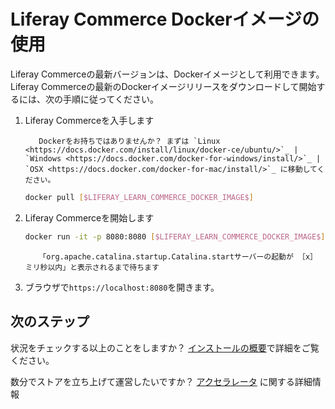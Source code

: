 # Liferay Commerce Dockerイメージの使用

Liferay Commerceの最新バージョンは、Dockerイメージとして利用できます。 Liferay Commerceの最新のDockerイメージリリースをダウンロードして開始するには、次の手順に従ってください。

1. Liferay Commerceを入手します

    ```tip::
       Dockerをお持ちではありませんか？ まずは `Linux <https://docs.docker.com/install/linux/docker-ce/ubuntu/>`_ | `Windows <https://docs.docker.com/docker-for-windows/install/>`_ | `OSX <https://docs.docker.com/docker-for-mac/install/>`_ に移動してください。
    ```

    ```bash
    docker pull [$LIFERAY_LEARN_COMMERCE_DOCKER_IMAGE$]
    ```

1. Liferay Commerceを開始します

    ```bash
    docker run -it -p 8080:8080 [$LIFERAY_LEARN_COMMERCE_DOCKER_IMAGE$]
    ```

    ```{important}
       「org.apache.catalina.startup.Catalina.startサーバーの起動が ［x］ ミリ秒以内」と表示されるまで待ちます
    ```

1. ブラウザで`https://localhost:8080`を開きます。

## 次のステップ

状況をチェックする以上のことをしますか？ [インストールの概要](../installation-overview.md)で詳細をご覧ください。

数分でストアを立ち上げて運営したいですか？ [アクセラレータ](../../starting-a-store/accelerators.md) に関する詳細情報

